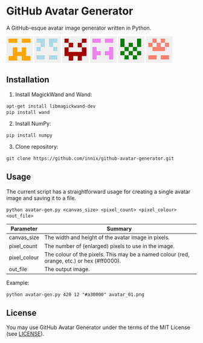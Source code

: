 # GitHub Avatar Generator
A GitHub-esque avatar image generator written in Python.

![Example 1](/images/1.png)
![Example 2](/images/2.png)
![Example 3](/images/3.png)
![Example 4](/images/4.png)
![Example 5](/images/5.png)
![Example 6](/images/6.png)

## Installation
1. Install MagickWand and Wand:
```
apt-get install libmagickwand-dev
pip install wand
```

2. Install NumPy:
```
pip install numpy
```

3. Clone repository:
```
git clone https://github.com/innix/github-avatar-generator.git
```


## Usage
The current script has a straightforward usage for creating a single avatar image and saving it to a file.
```
python avatar-gen.py <canvas_size> <pixel_count> <pixel_colour> <out_file>
```

| Parameter    | Summary                                                                                    |
| ------------ | ------------------------------------------------------------------------------------------ |
| canvas_size  | The width and height of the avatar image in pixels.                                        |
| pixel_count  | The number of (enlarged) pixels to use in the image.                                       |
| pixel_colour | The colour of the pixels. This may be a named colour (red, orange, etc.) or hex (#ff0000). |
| out_file     | The output image.                                                                          |

Example:
```
python avatar-gen.py 420 12 "#a30000" avatar_01.png
```

## License
You may use GitHub Avatar Generator under the terms of the MIT License (see [LICENSE](LICENSE)).
